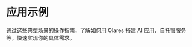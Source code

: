 # 应用示例
通过这些典型场景的操作指南，了解如何用 Olares 搭建 AI 应用、自托管服务等，快速实现你的具体需求。

<FilterableList :items="[
  { title: 'Stable Diffusion', link: 'stable-diffusion', tags: ['AI'] },
  { title: 'ComfyUI', link: 'comfyui', tags: ['AI'] },
  { title: 'Open WebUI', link: 'openwebui', tags: ['AI'] },
  { title: 'Perplexica', link: 'perplexica', tags: ['AI']},
  { title: 'Dify', link: 'dify', tags: ['AI']},
  { title: '在 Krita 中使用 ComfyUI', link: 'comfyui-for-krita', tags: ['AI']},
  { title: '远程看视频', link: 'stream-media', tags: ['娱乐']},
]" 
/>
